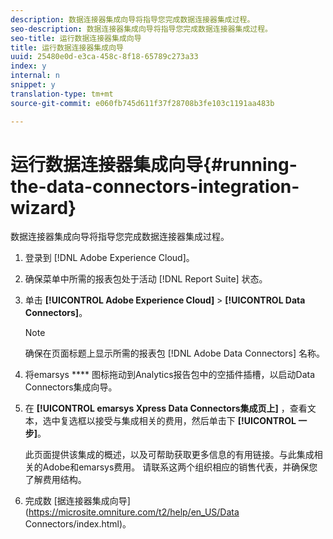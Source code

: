 ```yaml
---
description: 数据连接器集成向导将指导您完成数据连接器集成过程。
seo-description: 数据连接器集成向导将指导您完成数据连接器集成过程。
seo-title: 运行数据连接器集成向导
title: 运行数据连接器集成向导
uuid: 25480e0d-e3ca-458c-8f18-65789c273a33
index: y
internal: n
snippet: y
translation-type: tm+mt
source-git-commit: e060fb745d611f37f28708b3fe103c1191aa483b

---
```



# 运行数据连接器集成向导{#running-the-data-connectors-integration-wizard}

数据连接器集成向导将指导您完成数据连接器集成过程。

1. 登录到 [!DNL Adobe Experience Cloud]。
1. 确保菜单中所需的报表包处于活动 [!DNL Report Suite] 状态。
1. 单击 **[!UICONTROL Adobe Experience Cloud]** &gt; **[!UICONTROL Data Connectors]**。

   >[!NOTE]
   >
   >确保在页面标题上显示所需的报表包 [!DNL Adobe Data Connectors] 名称。

1. 将emarsys **** 图标拖动到Analytics报告包中的空插件插槽，以启动Data Connectors集成向导。
1. 在 **[!UICONTROL emarsys Xpress Data Connectors集成页上]** ，查看文本，选中复选框以接受与集成相关的费用，然后单击下 **[!UICONTROL 一步]**。

   此页面提供该集成的概述，以及可帮助获取更多信息的有用链接。与此集成相关的Adobe和emarsys费用。 请联系这两个组织相应的销售代表，并确保您了解费用结构。
1. 完成数 [据连接器集成向导](https://microsite.omniture.com/t2/help/en_US/Data Connectors/index.html)。
